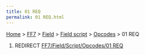```yaml
---
title: 01 REQ
permalink: 01 REQ.html
---
```


[Home](../../../../Main%20Page.md) > [FF7](../../../../FF7.md) > [Field](../../../Field.md) > [Field script](../../Field%20script.md) > [Opcodes](../Opcodes.md) > 01 REQ

1.  REDIRECT [FF7/Field/Script/Opcodes/01 REQ][]

  [FF7/Field/Script/Opcodes/01 REQ]: ../../Script/Opcodes/01%20REQ.md
    "wikilink"
